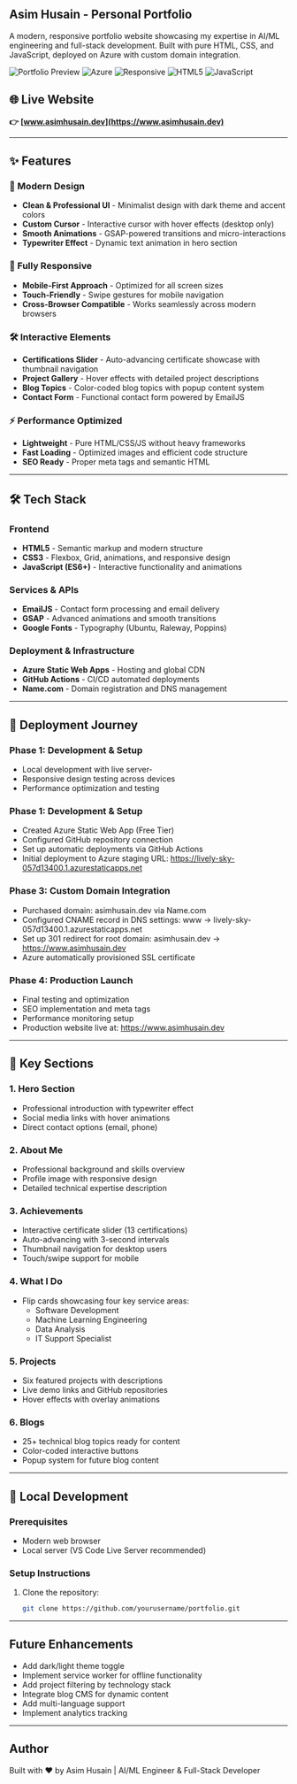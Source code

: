 ## Asim Husain - Personal Portfolio

A modern, responsive portfolio website showcasing my expertise in AI/ML engineering and full-stack development. Built with pure HTML, CSS, and JavaScript, deployed on Azure with custom domain integration.

![Portfolio Preview](https://img.shields.io/badge/Portfolio-Live-success)
![Azure](https://img.shields.io/badge/Hosted-Azure-blue)
![Responsive](https://img.shields.io/badge/Design-Responsive-green)
![HTML5](https://img.shields.io/badge/Built_with-HTML5-orange)
![JavaScript](https://img.shields.io/badge/Powered_by-JavaScript-yellow)

## 🌐 Live Website
**👉 [www.asimhusain.dev](https://www.asimhusain.dev)**

---

## ✨ Features

### 🎨 Modern Design
- **Clean & Professional UI** - Minimalist design with dark theme and accent colors
- **Custom Cursor** - Interactive cursor with hover effects (desktop only)
- **Smooth Animations** - GSAP-powered transitions and micro-interactions
- **Typewriter Effect** - Dynamic text animation in hero section

### 📱 Fully Responsive
- **Mobile-First Approach** - Optimized for all screen sizes
- **Touch-Friendly** - Swipe gestures for mobile navigation
- **Cross-Browser Compatible** - Works seamlessly across modern browsers

### 🛠️ Interactive Elements
- **Certifications Slider** - Auto-advancing certificate showcase with thumbnail navigation
- **Project Gallery** - Hover effects with detailed project descriptions
- **Blog Topics** - Color-coded blog topics with popup content system
- **Contact Form** - Functional contact form powered by EmailJS

### ⚡ Performance Optimized
- **Lightweight** - Pure HTML/CSS/JS without heavy frameworks
- **Fast Loading** - Optimized images and efficient code structure
- **SEO Ready** - Proper meta tags and semantic HTML

---

## 🛠️ Tech Stack

### Frontend
- **HTML5** - Semantic markup and modern structure
- **CSS3** - Flexbox, Grid, animations, and responsive design
- **JavaScript (ES6+)** - Interactive functionality and animations

### Services & APIs
- **EmailJS** - Contact form processing and email delivery
- **GSAP** - Advanced animations and smooth transitions
- **Google Fonts** - Typography (Ubuntu, Raleway, Poppins)

### Deployment & Infrastructure
- **Azure Static Web Apps** - Hosting and global CDN
- **GitHub Actions** - CI/CD automated deployments
- **Name.com** - Domain registration and DNS management

---

## 🚀 Deployment Journey

### Phase 1: Development & Setup
- Local development with live server-
- Responsive design testing across devices
- Performance optimization and testing

### Phase 1: Development & Setup
- Created Azure Static Web App (Free Tier)
- Configured GitHub repository connection
- Set up automatic deployments via GitHub Actions
- Initial deployment to Azure staging URL: https://lively-sky-057d13400.1.azurestaticapps.net

### Phase 3: Custom Domain Integration
- Purchased domain: asimhusain.dev via Name.com
- Configured CNAME record in DNS settings: www → lively-sky-057d13400.1.azurestaticapps.net
- Set up 301 redirect for root domain: asimhusain.dev → https://www.asimhusain.dev
- Azure automatically provisioned SSL certificate

### Phase 4: Production Launch
- Final testing and optimization
- SEO implementation and meta tags
- Performance monitoring setup
- Production website live at: https://www.asimhusain.dev

---

## 🎯 Key Sections

### 1. Hero Section
- Professional introduction with typewriter effect
- Social media links with hover animations
- Direct contact options (email, phone)

### 2. About Me
- Professional background and skills overview
- Profile image with responsive design
- Detailed technical expertise description

### 3. Achievements
- Interactive certificate slider (13 certifications)
- Auto-advancing with 3-second intervals
- Thumbnail navigation for desktop users
- Touch/swipe support for mobile

### 4. What I Do
- Flip cards showcasing four key service areas:
  - Software Development
  - Machine Learning Engineering
  - Data Analysis
  - IT Support Specialist

### 5. Projects
- Six featured projects with descriptions
- Live demo links and GitHub repositories
- Hover effects with overlay animations

### 6. Blogs
- 25+ technical blog topics ready for content
- Color-coded interactive buttons
- Popup system for future blog content

---

## 🔧 Local Development

### Prerequisites
- Modern web browser
- Local server (VS Code Live Server recommended)

### Setup Instructions
1. Clone the repository:
   ```bash
   git clone https://github.com/yourusername/portfolio.git

---

## Future Enhancements
- Add dark/light theme toggle
- Implement service worker for offline functionality
- Add project filtering by technology stack
- Integrate blog CMS for dynamic content
- Add multi-language support
- Implement analytics tracking

---

## Author
Built with ❤️ by Asim Husain | AI/ML Engineer & Full-Stack Developer
